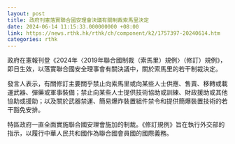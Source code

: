 ```yaml
---
layout: post
title: 政府刊憲落實聯合國安理會決議有關制裁索馬里決定
date: 2024-06-14 11:15:33.000000000 +08:00
link: https://news.rthk.hk/rthk/ch/component/k2/1757397-20240614.htm
categories: rthk
---
```


政府在憲報刊登《2024年〈2019年聯合國制裁（索馬里）規例〉（修訂）規例》，即日生效，以落實聯合國安全理事會有關決議中，關於索馬里的若干制裁決定。
 
發言人表示，有關修訂主要關乎禁止向索馬里或向某些人士供應、售賣、移轉或載運武器、彈藥或軍事裝備；禁止向某些人士提供技術協助或訓練、財政援助或其他協助或援助；以及關於武器禁運、簡易爆炸裝置組件禁令和提供簡爆裝置技術的若干豁免安排。
 
特區政府一直全面實施聯合國安理會施加的制裁。《修訂規例》旨在執行外交部的指示，以履行中華人民共和國作為聯合國會員國的國際義務。
